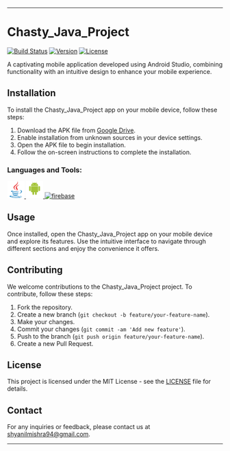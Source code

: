 
---

# Chasty_Java_Project

[![Build Status](https://img.shields.io/badge/build-passing-brightgreen)](link_to_build_status)
[![Version](https://img.shields.io/badge/version-1.0-blue)](link_to_version)
[![License](https://img.shields.io/badge/license-MIT-red)](link_to_license)

A captivating mobile application developed using Android Studio, combining functionality with an intuitive design to enhance your mobile experience.



## Installation

To install the Chasty_Java_Project app on your mobile device, follow these steps:

1. Download the APK file from [Google Drive](https://drive.google.com/drive/folders/17VSNSwdTs6R4n0ZgOeOMaVSlYj8kEyj_).
2. Enable installation from unknown sources in your device settings.
3. Open the APK file to begin installation.
4. Follow the on-screen instructions to complete the installation.

<h3 align="left">Languages and Tools:</h3>
<p align="left">
    <a href="https://www.java.com" target="_blank" rel="noreferrer">
        <img src="https://raw.githubusercontent.com/devicons/devicon/master/icons/java/java-original.svg" alt="java" width="40" height="40"/>
    </a>
    <a href="https://developer.android.com" target="_blank" rel="noreferrer">
        <img src="https://raw.githubusercontent.com/devicons/devicon/master/icons/android/android-original-wordmark.svg" alt="android" width="40" height="40"/>
    </a>
    <a href="https://firebase.google.com/" target="_blank" rel="noreferrer">
        <img src="https://www.vectorlogo.zone/logos/firebase/firebase-icon.svg" alt="firebase" width="40" height="40"/>
    </a>
</p>
   

## Usage

Once installed, open the Chasty_Java_Project app on your mobile device and explore its features. Use the intuitive interface to navigate through different sections and enjoy the convenience it offers.

## Contributing

We welcome contributions to the Chasty_Java_Project project. To contribute, follow these steps:

1. Fork the repository.
2. Create a new branch (`git checkout -b feature/your-feature-name`).
3. Make your changes.
4. Commit your changes (`git commit -am 'Add new feature'`).
5. Push to the branch (`git push origin feature/your-feature-name`).
6. Create a new Pull Request.

## License

This project is licensed under the MIT License - see the [LICENSE](link_to_license) file for details.

## Contact




For any inquiries or feedback, please contact us at [shyanilmishra94@gmail.com](mailto:shyanilmishra94@gmail.com).

---
